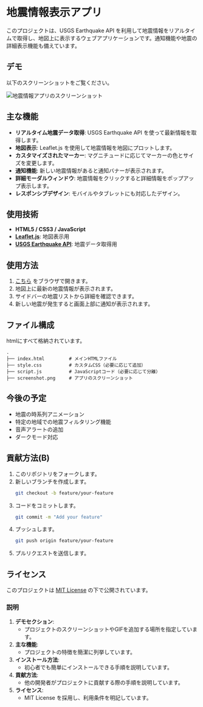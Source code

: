 


# 地震情報表示アプリ

このプロジェクトは、USGS Earthquake API を利用して地震情報をリアルタイムで取得し、地図上に表示するウェブアプリケーションです。通知機能や地震の詳細表示機能も備えています。

## デモ
以下のスクリーンショットをご覧ください。

![地震情報アプリのスクリーンショット](https://s10.aconvert.com/convert/p3r68-cdx67/atcyd-sfbrs.jpg)

## 主な機能

- **リアルタイム地震データ取得**: USGS Earthquake API を使って最新情報を取得します。
- **地図表示**: Leaflet.js を使用して地震情報を地図にプロットします。
- **カスタマイズされたマーカー**: マグニチュードに応じてマーカーの色とサイズを変更します。
- **通知機能**: 新しい地震情報があると通知バナーが表示されます。
- **詳細モーダルウィンドウ**: 地震情報をクリックすると詳細情報をポップアップ表示します。
- **レスポンシブデザイン**: モバイルやタブレットにも対応したデザイン。

## 使用技術

- **HTML5 / CSS3 / JavaScript**
- **[Leaflet.js](https://leafletjs.com/)**: 地図表示用
- **[USGS Earthquake API](https://earthquake.usgs.gov/fdsnws/event/1/)**: 地震データ取得用


## 使用方法

1. [こちら](https://hayato040404.github.io/QuakeViewer-by-USGS/) をブラウザで開きます。
2. 地図上に最新の地震情報が表示されます。
3. サイドバーの地震リストから詳細を確認できます。
4. 新しい地震が発生すると画面上部に通知が表示されます。

## ファイル構成
htmlにすべて格納されています。

```
.
├── index.html         # メインHTMLファイル
├── style.css          # カスタムCSS（必要に応じて追加）
├── script.js          # JavaScriptコード（必要に応じて分離）
├── screenshot.png     # アプリのスクリーンショット
```

## 今後の予定

- 地震の時系列アニメーション
- 特定の地域での地震フィルタリング機能
- 音声アラートの追加
- ダークモード対応

## 貢献方法(Β)

1. このリポジトリをフォークします。
2. 新しいブランチを作成します。
   ```bash
   git checkout -b feature/your-feature
   ```
3. コードをコミットします。
   ```bash
   git commit -m "Add your feature"
   ```
4. プッシュします。
   ```bash
   git push origin feature/your-feature
   ```
5. プルリクエストを送信します。

## ライセンス

このプロジェクトは [MIT License](LICENSE) の下で公開されています。


### 説明
1. **デモセクション**:
   - プロジェクトのスクリーンショットやGIFを追加する場所を指定しています。
2. **主な機能**:
   - プロジェクトの特徴を簡潔に列挙しています。
3. **インストール方法**:
   - 初心者でも簡単にインストールできる手順を説明しています。
4. **貢献方法**:
   - 他の開発者がプロジェクトに貢献する際の手順を説明しています。
5. **ライセンス**:
   - MIT License を採用し、利用条件を明記しています。
